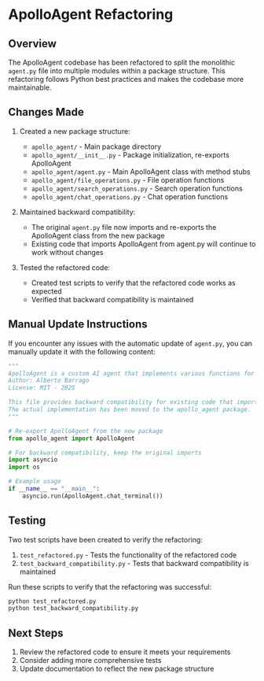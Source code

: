 # ApolloAgent Refactoring

## Overview

The ApolloAgent codebase has been refactored to split the monolithic `agent.py` file into multiple modules within a package structure. This refactoring follows Python best practices and makes the codebase more maintainable.

## Changes Made

1. Created a new package structure:
   - `apollo_agent/` - Main package directory
   - `apollo_agent/__init__.py` - Package initialization, re-exports ApolloAgent
   - `apollo_agent/agent.py` - Main ApolloAgent class with method stubs
   - `apollo_agent/file_operations.py` - File operation functions
   - `apollo_agent/search_operations.py` - Search operation functions
   - `apollo_agent/chat_operations.py` - Chat operation functions

2. Maintained backward compatibility:
   - The original `agent.py` file now imports and re-exports the ApolloAgent class from the new package
   - Existing code that imports ApolloAgent from agent.py will continue to work without changes

3. Tested the refactored code:
   - Created test scripts to verify that the refactored code works as expected
   - Verified that backward compatibility is maintained

## Manual Update Instructions

If you encounter any issues with the automatic update of `agent.py`, you can manually update it with the following content:

```python
"""
ApolloAgent is a custom AI agent that implements various functions for code assistance.
Author: Alberto Barrago
License: MIT - 2025

This file provides backward compatibility for existing code that imports ApolloAgent from here.
The actual implementation has been moved to the apollo_agent package.
"""

# Re-export ApolloAgent from the new package
from apollo_agent import ApolloAgent

# For backward compatibility, keep the original imports
import asyncio
import os

# Example usage
if __name__ == "__main__":
    asyncio.run(ApolloAgent.chat_terminal())
```

## Testing

Two test scripts have been created to verify the refactoring:

1. `test_refactored.py` - Tests the functionality of the refactored code
2. `test_backward_compatibility.py` - Tests that backward compatibility is maintained

Run these scripts to verify that the refactoring was successful:

```bash
python test_refactored.py
python test_backward_compatibility.py
```

## Next Steps

1. Review the refactored code to ensure it meets your requirements
2. Consider adding more comprehensive tests
3. Update documentation to reflect the new package structure